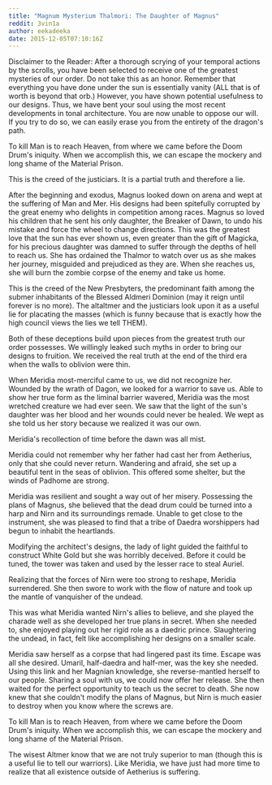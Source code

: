 ```yaml
---
title: "Magnum Mysterium Thalmori: The Daughter of Magnus"
reddit: 3vin1a
author: eekadeeka
date: 2015-12-05T07:10:16Z
---
```


Disclaimer to the Reader: After a thorough scrying of your temporal actions by the scrolls, you have been selected to receive one of the greatest mysteries of our order. Do not take this as an honor. Remember that everything you have done under the sun is essentially vanity (ALL that is of worth is beyond that orb.) However, you have shown potential usefulness to our designs. Thus, we have bent your soul using the most recent developments in tonal architecture. You are now unable to oppose our will. If you try to do so, we can easily erase you from the entirety of the dragon's path.

To kill Man is to reach Heaven, from where we came before the Doom Drum's iniquity. When we accomplish this, we can escape the mockery and long shame of the Material Prison.

This is the creed of the justiciars. It is a partial truth and therefore a lie.

After the beginning and exodus, Magnus looked down on arena and wept at the suffering of Man and Mer. His designs had been spitefully corrupted by the great enemy who delights in competition among races. Magnus so loved his children that he sent his only daughter, the Breaker of Dawn, to undo his mistake and force the wheel to change directions. This was the greatest love that the sun has ever shown us, even greater than the gift of Magicka, for his precious daughter was damned to suffer through the depths of hell to reach us. She has ordained the Thalmor to watch over us as she makes her journey, misguided and prejudiced as they are. When she reaches us, she will burn the zombie corpse of the enemy and take us home. 

This is the creed of the New Presbyters, the predominant faith among the submer inhabitants of the Blessed Aldmeri Dominion (may it reign until forever is no more). The altaltmer and the justiciars look upon it as a useful lie for placating the masses (which is funny because that is exactly how the high council views the lies we tell THEM).

Both of these deceptions build upon pieces from the greatest truth our order possesses. We willingly leaked such myths in order to bring our designs to fruition. We received the real truth at the end of the third era when the walls to oblivion were thin. 

When Meridia most-merciful came to us, we did not recognize her. Wounded by the wrath of Dagon, we looked for a warrior to save us. Able to show her true form as the liminal barrier wavered, Meridia was the most wretched creature we had ever seen. We saw that the light of the sun's daughter was her blood and her wounds could never be healed. We wept as she told us her story because we realized it was our own.

Meridia's recollection of time before the dawn was all mist.

Meridia could not remember why her father had cast her from Aetherius, only that she could never return. Wandering and afraid, she set up a beautiful tent in the seas of oblivion. This offered some shelter, but the winds of Padhome are strong. 

Meridia was resilient and sought a way out of her misery. Possessing the plans of Magnus, she believed that the dead drum could be turned into a harp and Nirn and its surroundings remade. Unable to get close to the instrument, she was pleased to find that a tribe of Daedra worshippers had begun to inhabit the heartlands. 

Modifying the architect's designs, the lady of light guided the faithful to construct White Gold but she was horribly deceived. Before it could be tuned, the tower was taken and used by the lesser race to steal Auriel. 

Realizing that the forces of Nirn were too strong to reshape, Meridia surrendered. She then swore to work with the flow of nature and took up the mantle of vanquisher of the undead. 

This was what Meridia wanted Nirn's allies to believe, and she played the charade well as she developed her true plans in secret. When she needed to, she enjoyed playing out her rigid role as a daedric prince. Slaughtering the undead, in fact, felt like accomplishing her designs on a smaller scale.

Meridia saw herself as a corpse that had lingered past its time. Escape was all she desired. Umaril, half-daedra and half-mer, was the key she needed. Using this link and her Magnian knowledge, she reverse-mantled herself to our people. Sharing a soul with us, we could now offer her release. She then waited for the perfect opportunity to teach us the secret to death. She now knew that she couldn't modify the plans of Magnus, but Nirn is much easier to destroy when you know where the screws are.

To kill Man is to reach Heaven, from where we came before the Doom Drum's iniquity. When we accomplish this, we can escape the mockery and long shame of the Material Prison.

The wisest Altmer know that we are not truly superior to man (though this is a useful lie to tell our warriors). Like Meridia, we have just had more time to realize that all existence outside of Aetherius is suffering. 
